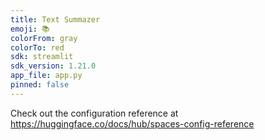 ```yaml
---
title: Text Summazer
emoji: 📚
colorFrom: gray
colorTo: red
sdk: streamlit
sdk_version: 1.21.0
app_file: app.py
pinned: false
---
```


Check out the configuration reference at https://huggingface.co/docs/hub/spaces-config-reference
